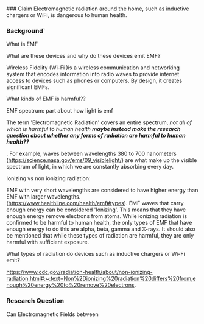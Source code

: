 <br/>
<br/>
<br/>
<br/>
### Claim
Electromagnetic radiation around the home, such as inductive chargers or WiFi, is dangerous to human health.



### Background`


What is EMF

What are these devices and why do these devices emit EMF?

Wireless Fidelity (Wi-Fi )is a wireless communication and networking system that encodes information into radio waves to provide internet access to devices such as phones or computers. By design, it creates significant EMFs. 


What kinds of EMF is harmful??

EMF spectrum: part about how light is emf

The term 'Electromagnetic Radiation' covers an entire spectrum, *not all of which is harmful to human health* ***maybe instead make the research question about whether any forms of radiation are harmful to human health??***

. For example, waves between wavelengths 380 to 700 nanometers (https://science.nasa.gov/ems/09_visiblelight/) are what make up the visible spectrum of light, in which we are constantly absorbing every day. 

Ionizing vs non ionizing radiation: 

EMF with very short wavelengths are considered to have higher energy than EMF with larger wavelengths. (https://www.healthline.com/health/emf#types). EMF waves that carry enough energy can be considered 'Ionizing'.  This means that they have enough energy remove electrons from atoms. 
While ionizing radiation is confirmed to be harmful to human health, the only types of EMF that have enough energy to do this are alpha, beta, gamma and X-rays. It should also be mentioned that while these types of radiation are harmful, they are only harmful with sufficient exposure. 


What types of radiation do devices such as inductive chargers or Wi-Fi emit?






https://www.cdc.gov/radiation-health/about/non-ionizing-radiation.html#:~:text=Non%2Dionizing%20radiation%20differs%20from,enough%20energy%20to%20remove%20electrons.



### Research Question
Can Electromagnetic Fields between 